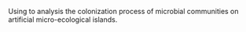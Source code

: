 Using to analysis the colonization process of microbial communities on artificial micro-ecological islands.

